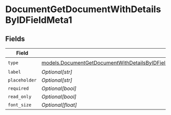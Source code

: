 # DocumentGetDocumentWithDetailsByIDFieldMeta1


## Fields

| Field                                                                                                                                                                                                                              | Type                                                                                                                                                                                                                               | Required                                                                                                                                                                                                                           | Description                                                                                                                                                                                                                        |
| ---------------------------------------------------------------------------------------------------------------------------------------------------------------------------------------------------------------------------------- | ---------------------------------------------------------------------------------------------------------------------------------------------------------------------------------------------------------------------------------- | ---------------------------------------------------------------------------------------------------------------------------------------------------------------------------------------------------------------------------------- | ---------------------------------------------------------------------------------------------------------------------------------------------------------------------------------------------------------------------------------- |
| `type`                                                                                                                                                                                                                             | [models.DocumentGetDocumentWithDetailsByIDFieldMetaDocumentsResponse200ApplicationJSONResponseBodyFields1Type](../models/documentgetdocumentwithdetailsbyidfieldmetadocumentsresponse200applicationjsonresponsebodyfields1type.md) | :heavy_check_mark:                                                                                                                                                                                                                 | N/A                                                                                                                                                                                                                                |
| `label`                                                                                                                                                                                                                            | *Optional[str]*                                                                                                                                                                                                                    | :heavy_minus_sign:                                                                                                                                                                                                                 | N/A                                                                                                                                                                                                                                |
| `placeholder`                                                                                                                                                                                                                      | *Optional[str]*                                                                                                                                                                                                                    | :heavy_minus_sign:                                                                                                                                                                                                                 | N/A                                                                                                                                                                                                                                |
| `required`                                                                                                                                                                                                                         | *Optional[bool]*                                                                                                                                                                                                                   | :heavy_minus_sign:                                                                                                                                                                                                                 | N/A                                                                                                                                                                                                                                |
| `read_only`                                                                                                                                                                                                                        | *Optional[bool]*                                                                                                                                                                                                                   | :heavy_minus_sign:                                                                                                                                                                                                                 | N/A                                                                                                                                                                                                                                |
| `font_size`                                                                                                                                                                                                                        | *Optional[float]*                                                                                                                                                                                                                  | :heavy_minus_sign:                                                                                                                                                                                                                 | N/A                                                                                                                                                                                                                                |